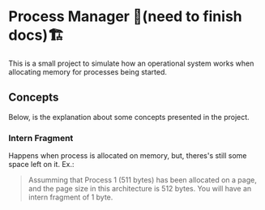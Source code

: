 # Process Manager 🚧(need to finish docs)🏗️

This is a small project to simulate how an operational system works when allocating memory for processes being started.

## Concepts

Below, is the explanation about some concepts presented in the project.

### Intern Fragment

Happens when process is allocated on memory, but, theres's still some space left on it. Ex.:

> Assumming that Process 1 (511 bytes) has been allocated on a page, and the page size in this architecture is 512 bytes. You will have an intern fragment of 1 byte.
